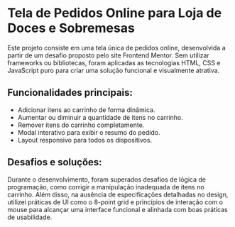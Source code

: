 # Tela de Pedidos Online para Loja de Doces e Sobremesas
Este projeto consiste em uma tela única de pedidos online, desenvolvida a partir de um desafio proposto pelo site Frontend Mentor. Sem utilizar frameworks ou bibliotecas, foram aplicadas as tecnologias HTML, CSS e JavaScript puro para criar uma solução funcional e visualmente atrativa.

## Funcionalidades principais:

- Adicionar itens ao carrinho de forma dinâmica.
- Aumentar ou diminuir a quantidade de itens no carrinho.
- Remover itens do carrinho completamente.
- Modal interativo para exibir o resumo do pedido.
- Layout responsivo para todos os dispositivos.


## Desafios e soluções:


Durante o desenvolvimento, foram superados desafios de lógica de programação, como corrigir a manipulação inadequada de itens no carrinho. Além disso, na ausência de especificações detalhadas no design, utilizei práticas de UI como o 8-point grid e princípios de interação com o mouse para alcançar uma interface funcional e alinhada com boas práticas de usabilidade.
